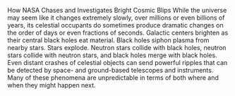 How NASA Chases and Investigates Bright Cosmic Blips 
 While the universe may seem like it changes extremely slowly, over millions or even billions of years, its celestial occupants do sometimes produce dramatic changes on the order of days or even fractions of seconds. Galactic centers brighten as their central black holes eat material. Black holes siphon plasma from nearby stars. Stars explode. Neutron stars collide with black holes, neutron stars collide with neutron stars, and black holes merge with black holes. Even distant crashes of celestial objects can send powerful ripples that can be detected by space- and ground-based telescopes and instruments. Many of these phenomena are unpredictable in terms of both where and when they might happen next.